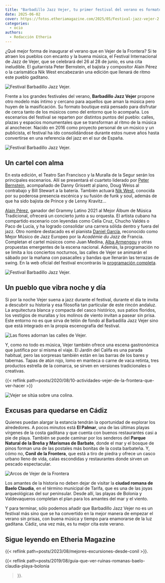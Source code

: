 ```yaml
---
title: "Barbadillo Jazz Vejer, tu primer festival del verano es formato boutique"
date: 2025-06-02
cover: https://fotos.etheriamagazine.com/2025/05/Festival-jazz-vejer-2.jpeg
categories: 
  - ocio
authors: 
  - Redacción Etheria
---
```


¿Qué mejor forma de inaugurar el verano que en Vejer de la Frontera? Si te atraen los 
pueblos con encanto y la buena música, el Festival Internacional de Jazz de Vejer, que 
se celebrará del 26 al 28 de junio, es una cita ineludible. El guitarrista Peter 
Bernstein, el bajista y compositor Alain Pérez o la carismática Nik West encabezarán una 
edición que llenará de ritmo este pueblo gaditano. 

![Festival Barbadillo Jazz Vejer.](https://fotos.etheriamagazine.com/2025/05/Festival-jazz-vejer-4.jpeg "© Festival Barbadillo Jazz Vejer.")

Frente a los grandes festivales del verano, **Barbadillo Jazz Vejer** propone otro 
modelo más íntimo y cercano para aquellos que aman la música pero huyen de la 
masificación. Su formato boutique está pensado para disfrutar de cerca tanto de los 
músicos como del entorno que lo acompaña. Los escenarios del festival se reparten por 
distintos puntos del pueblo: calles, plazas y espacios monumentales que se transforman 
al ritmo de la música al anochecer. Nacido en 2016 como proyecto personal de un músico y 
un publicista, el festival ha ido consolidándose durante estos nueve años hasta 
convertirse en una referencia del jazz en el sur de España. 

![Festival Barbadillo Jazz Vejer.](https://fotos.etheriamagazine.com/2025/05/Festival-jazz-vejer-1.jpeg "© Festival Barbadillo Jazz Vejer.")

## Un cartel con alma

En esta edición, el Teatro San Francisco y la Muralla de la Segur serán los principales 
escenarios. Allí se presentará el cuarteto liderado por [Peter 
Bernstein](https://www.youtube.com/watch?v=O5GP_aHntaU), acompañado de Danny Grissett al 
piano, Doug Weiss al contrabajo y Bill Stewart a la batería. También actuará [Nik 
West,](https://www.youtube.com/watch?v=EFCmTVPNNds) conocida por su poderosa presencia 
escénica y su fusión de funk y soul, además de que ha sido bajista de Prince y de Lenny 
Kravitz... 

[Alain Pérez](https://www.youtube.com/watch?v=gOoChhJPVVs&t=128s), ganador del Grammy 
Latino 2021 al Mejor Álbum de Música Tradicional, ofrecerá un concierto junto a su 
orquesta. El artista cubano ha compartido escenario con leyendas como Celia Cruz, Chucho 
Valdés o Paco de Lucía, y ha logrado consolidar una carrera sólida dentro y fuera del 
jazz. Otro nombre destacado es el pianista [Daniel 
García](https://www.youtube.com/watch?v=ROlkholbUwc), reconocido como Mejor Músico de 
Jazz Europeo por la _Académie du Jazz_ de Francia. Completan el cartel músicos como Juan 
Medina, [Alba Armengou](https://www.youtube.com/watch?v=rWT_EaUwkLQ&t=99s) y otras 
propuestas emergentes de la escena nacional. Además, la programación no se limita a los 
conciertos nocturnos, las calles de Vejer se animarán el sábado por la mañana con 
pasacalles y bandas que llenarán las terrazas de swing. En la web oficial del festival 
encontrarás la [programación completa](https://jazzvejer.com/). 

![Festival Barbadillo Jazz Vejer.](https://fotos.etheriamagazine.com/2025/05/Festival-jazz-vejer-5.jpg "© Festival Barbadillo Jazz Vejer.")

## Un pueblo que vibra noche y día

Si por la noche Vejer suena a jazz durante el festival, durante el día te invita a 
descubrir su historia y esa filosofía tan particular de este rincón andaluz. La 
arquitectura blanca y compacta del casco histórico, sus patios floridos, los vestigios 
de murallas y los molinos de viento invitan a pasear sin prisa. Este entorno no es que 
sirva de telón de fondo al Barbadilla Jazz Vejer sino que está integrado en la propia 
escenografía del festival. 

![Las flores adornan las calles de Vejer.](https://fotos.etheriamagazine.com/2025/05/calles-vejer.jpg "Las flores adornan las calles de Vejer.")

Y, como no todo es música, Vejer también ofrece una escena gastronómica que justifica 
por sí misma el viaje. El Jardín del Califa es una parada habitual, pero las sorpresas 
también están en las barras de los bares y tabernas. Tapas de atún rojo, lomo en manteca 
o carne de vaca retinta, tres productos estrella de la comarca, se sirven en versiones 
tradicionales o creativas. 

{{< reflink path=posts/2020/08/10-actividades-vejer-de-la-frontera-que-ver-hacer >}}

![Vejer se sitúa sobre una colina.](https://fotos.etheriamagazine.com/2025/05/vista-mejor.jpg "Vejer se sitúa sobre una colina.")

## Excusas para quedarse en Cádiz

Quienes puedan alargar la estancia tendrán la oportunidad de explorar los alrededores. A 
pocos minutos está **El Palmar**, una de las últimas playas vírgenes de la costa 
gaditana y que cuenta con buenos restaurantes casi a pie de playa. También se puede 
caminar por los senderos del **Parque Natural de la Breña y Marismas de Barbate**, donde 
el mar y el bosque de pinos forman una de las postales más bonitas de la costa 
barbateña. Y, cómo no, **Conil de la Frontera**, que está a tiro de piedra y ofrece un 
casco urbano lleno de vida, calas escondidas y restaurantes donde sirven un pescado 
espectacular. 

![Arcos de Vejer de la Frontera](https://fotos.etheriamagazine.com/2025/05/Vejer-cadiz.jpg "Uno de los rincones con encanto de Vejer.")

Los amantes de la historia no deben dejar de visitar la **ciudad romana de Baelo 
Claudia**, en el término municipal de Tarifa, que es una de las joyas arqueológicas del 
sur peninsular. Desde allí, las playas de Bolonia y Valdevaqueros completan el plan para 
los amantes del mar y el viento. 

Y para terminar, sólo podemos añadir que Barbadillo Jazz Vejer no es un festival más 
sino que se ha convertido en la mejor manera de empezar el verano sin prisas, con buena 
música y tiempo para enamorarse de la luz gaditana. Cádiz, una vez más, es tu mejor cita 
este verano. 

## Sigue leyendo en Etheria Magazine

{{< reflink path=posts/2023/08/mejores-excursiones-desde-conil >}}. 

{{< reflink path=posts/2019/08/guia-que-ver-ruinas-romanas-baelo-claudia-playa-bolonia 
>}}.
